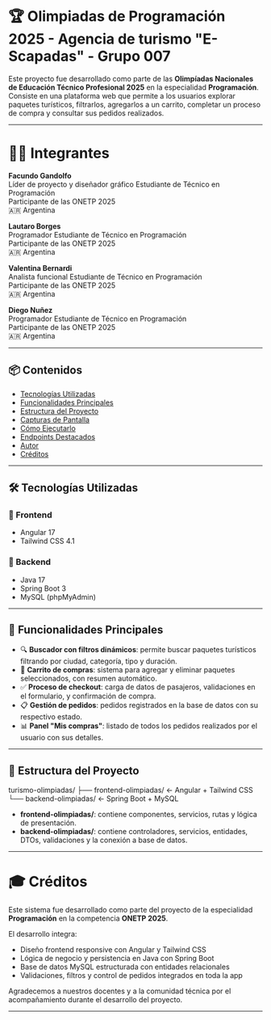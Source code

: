 # 🏆 Olimpiadas de Programación 2025 - Agencia de turismo "E-Scapadas" -  Grupo 007

Este proyecto fue desarrollado como parte de las **Olimpíadas Nacionales de Educación Técnico Profesional 2025** en la especialidad **Programación**. Consiste en una plataforma web que permite a los usuarios explorar paquetes turísticos, filtrarlos, agregarlos a un carrito, completar un proceso de compra y consultar sus pedidos realizados.

---

# 👨‍💻 Integrantes

**Facundo Gandolfo**  
Líder de proyecto y diseñador gráfico
Estudiante de Técnico en Programación  
Participante de las ONETP 2025  
🇦🇷 Argentina

**Lautaro Borges**  
Programador
Estudiante de Técnico en Programación  
Participante de las ONETP 2025  
🇦🇷 Argentina

**Valentina Bernardi**  
Analista funcional
Estudiante de Técnico en Programación  
Participante de las ONETP 2025  
🇦🇷 Argentina

**Diego Nuñez**  
Programador
Estudiante de Técnico en Programación  
Participante de las ONETP 2025  
🇦🇷 Argentina

---

## 📦 Contenidos

- [Tecnologías Utilizadas](#️-tecnologías-utilizadas)
- [Funcionalidades Principales](#-funcionalidades-principales)
- [Estructura del Proyecto](#-estructura-del-proyecto)
- [Capturas de Pantalla](#-capturas-de-pantalla)
- [Cómo Ejecutarlo](#-cómo-ejecutarlo)
- [Endpoints Destacados](#-endpoints-destacados)
- [Autor](#-autor)
- [Créditos](#-créditos)

---

## 🛠️ Tecnologías Utilizadas

### 🔹 Frontend

- Angular 17
- Tailwind CSS 4.1

### 🔸 Backend

- Java 17
- Spring Boot 3
- MySQL (phpMyAdmin)

---

## 🎯 Funcionalidades Principales

- 🔍 **Buscador con filtros dinámicos**: permite buscar paquetes turísticos filtrando por ciudad, categoría, tipo y duración.
- 🛒 **Carrito de compras**: sistema para agregar y eliminar paquetes seleccionados, con resumen automático.
- ✅ **Proceso de checkout**: carga de datos de pasajeros, validaciones en el formulario, y confirmación de compra.
- 📋 **Gestión de pedidos**: pedidos registrados en la base de datos con su respectivo estado.
- 📊 **Panel "Mis compras"**: listado de todos los pedidos realizados por el usuario con sus detalles.

---

## 📁 Estructura del Proyecto

turismo-olimpiadas/
├── frontend-olimpiadas/ ← Angular + Tailwind CSS
└── backend-olimpiadas/ ← Spring Boot + MySQL

- **frontend-olimpiadas/**: contiene componentes, servicios, rutas y lógica de presentación.
- **backend-olimpiadas/**: contiene controladores, servicios, entidades, DTOs, validaciones y la conexión a base de datos.

---

# 🎓 Créditos

Este sistema fue desarrollado como parte del proyecto de la especialidad **Programación** en la competencia **ONETP 2025**.

El desarrollo integra:

- Diseño frontend responsive con Angular y Tailwind CSS
- Lógica de negocio y persistencia en Java con Spring Boot
- Base de datos MySQL estructurada con entidades relacionales
- Validaciones, filtros y control de pedidos integrados en toda la app

Agradecemos a nuestros docentes y a la comunidad técnica por el acompañamiento durante el desarrollo del proyecto.

---